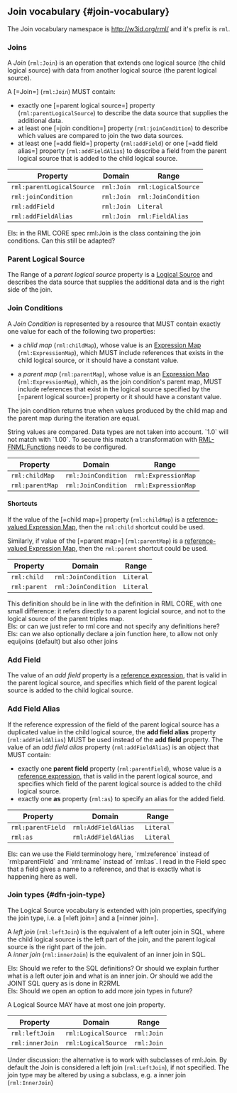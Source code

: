 ## Join vocabulary {#join-vocabulary}

The Join vocabulary namespace is http://w3id.org/rml/
and it's prefix is `rml`.

### Joins

A <dfn>Join</dfn> (`rml:Join`) is an operation that extends one logical source (the child logical source) with data from another logical source (the parent logical source).

A [=Join=] (`rml:Join`) MUST contain:
- exactly one [=parent logical source=] property (`rml:parentLogicalSource`) to describe the data source that supplies the additional data. 
- at least one [=join condition=] property (`rml:joinCondition`) to describe which values are compared to join the two data sources.
- at least one [=add field=] property (`rml:addField`) or one [=add field alias=] property (`rml:addFieldAlias`) to describe a field from the parent logical source that is added to the child logical source. 

| Property                  | Domain     | Range               |
|---------------------------|------------|---------------------|
| `rml:parentLogicalSource` | `rml:Join` | `rml:LogicalSource` |
| `rml:joinCondition`       | `rml:Join` | `rml:JoinCondition` |
| `rml:addField`            | `rml:Join` | `Literal`           |
| `rml:addFieldAlias`       | `rml:Join` | `rml:FieldAlias`    | 

<aside class="issue">
Els: in the RML CORE spec rml:Join is the class containing the join conditions. Can this still be adapted?
</aside>

### Parent Logical Source

The Range of a <dfn>parent logical source</dfn> property is a [Logical Source](https://kg-construct.github.io/rml-io/spec/docs/#defining-logical-sources) and describes the data source that supplies the additional data and is the right side of the join. 

### Join Conditions

A <dfn>Join Condition</dfn> is represented by a resource that MUST contain exactly one value for each of the following two properties:

- a <dfn>child map</dfn> (`rml:childMap`), whose value is an [Expression Map](https://kg-construct.github.io/rml-core/spec/docs/#expression-map-rml-expressionmap) (`rml:ExpressionMap`), 
which MUST include references that exists in the child logical source, or it should have a constant value.

- a <dfn>parent map</dfn> (`rml:parentMap`), whose value is an [Expression Map](https://kg-construct.github.io/rml-core/spec/docs/#expression-map-rml-expressionmap) (`rml:ExpressionMap`),
which, as the join condition's parent map, MUST include references that exist in the logical source specified by the [=parent logical source=] property or it should have a constant value.

The join condition returns true when values produced by the child map and the parent map during the iteration are equal. 
<aside class="note">
String values are compared.
Data types are not taken into account. 
`1.0` will not match with `1.00`. 
To secure this match a transformation with <a href="https://kg-construct.github.io/rml-fnml/ontology/documentation/index-en.html">RML-FNML:Functions</a> needs to be configured. 
</aside>

| Property                    | Domain               | Range                     |
| --------------------------- | -------------------- | ------------------------- |
| `rml:childMap`              | `rml:JoinCondition`  | `rml:ExpressionMap`       |
| `rml:parentMap`             | `rml:JoinCondition`  | `rml:ExpressionMap`       |

#### Shortcuts

If the value of the [=child map=] property (`rml:childMap`) is a [reference-valued Expression Map](https://kg-construct.github.io/rml-core/spec/docs/#reference-rml-reference),
then the `rml:child` shortcut could be used.

Similarly, if value of the [=parent map=] (`rml:parentMap`) is a [reference-valued Expression Map](https://kg-construct.github.io/rml-core/spec/docs/#reference-rml-reference),
then the `rml:parent` shortcut could be used.

| Property                    | Domain               | Range                     |
| --------------------------- | -------------------- | ------------------------- |
| `rml:child`                 | `rml:JoinCondition`  | `Literal`                 |
| `rml:parent`                | `rml:JoinCondition`  | `Literal`                 |


<aside class="note">
This definition should be in line with the definition in RML CORE, with one small difference: it refers directly to a parent logicial source, and not to the logical source of the parent triples map.
</aside>
<aside class="issue">
Els: or can we just refer to rml core and not specify any definitions here?
</aside>
<aside class="issue">
Els: can we also optionally declare a join function here, to allow not only equijoins (default) but also other joins
</aside>

### Add Field 

The value of an <dfn>add field</dfn> property is a [reference expression](https://kg-construct.github.io/rml-core/spec/docs/#dfn-reference-expression), that is valid in the parent logical source,
and specifies which field of the parent logical source is added to the child logical source. 

### Add Field Alias 

If the reference expression of the field of the parent logical source has a duplicated value in the child logical source, the **add field alias** property (`rml:addFieldAlias`) MUST be used instead of the **add field** property. 
The value of an <dfn>add field alias</dfn> property (`rml:addFieldAlias`) is an object that MUST contain: 
- exactly one **parent field** property (`rml:parentField`), whose value is a [reference expression](https://kg-construct.github.io/rml-core/spec/docs/#dfn-reference-expression), that is valid in the parent logical source,
  and specifies which field of the parent logical source is added to the child logical source.
- exactly one **as** property (`rml:as`) to specify an alias for the added field.

| Property          | Domain               | Range     |
|-------------------|----------------------|-----------|
| `rml:parentField` | `rml:AddFieldAlias ` | `Literal` |
| `rml:as`          | `rml:AddFieldAlias`  | `Literal` |

<aside class="issue">
Els: can we use the Field terminology here, `rml:reference` instead of `rml:parentField` and `rml:name` instead of `rml:as`. 
I read in the Field spec that a field gives a name to a reference, and that is exactly what is happening here as well. 
</aside>

### Join types {#dfn-join-type}

The Logical Source vocabulary is extended with join properties, specifying the join type, i.e. a [=left join=] and a [=inner join=].

A <dfn>left join</dfn> (`rml:leftJoin`) is the equivalent of a left outer join in SQL, where the child logical source is the left part of the join, and the parent logical source is the right part of the join.  
A <dfn>inner join</dfn> (`rml:innerJoin`) is the equivalent of an inner join in SQL.   

<aside class="issue">
Els: Should we refer to the SQL definitions? Or should we explain further what is a left outer join and what is an inner join. Or should we add the JOINT SQL query as is done in R2RML
</aside>
<aside class="issue">
Els: Should we open an option to add more join types in future? 
</aside>

A Logical Source MAY have at most one join property.

| Property        | Domain              | Range               |
|-----------------|---------------------|---------------------|
| `rml:leftJoin`  | `rml:LogicalSource` | `rml:Join`          |
| `rml:innerJoin` | `rml:LogicalSource` | `rml:Join`          |

Under discussion: the alternative is to work with subclasses of rml:Join.
By default the Join is considered a left join (`rml:LeftJoin`), if not specified.
The join type may be altered by using a subclass, e.g. a inner join (`rml:InnerJoin`)

